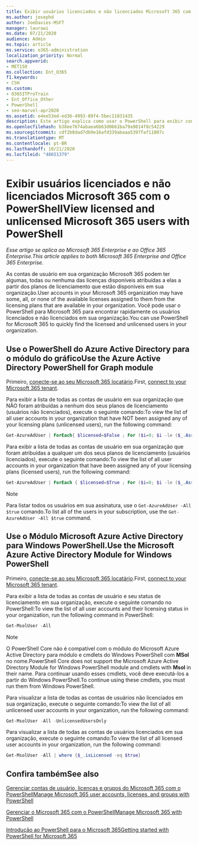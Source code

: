 ```yaml
---
title: Exibir usuários licenciados e não licenciados Microsoft 365 com o PowerShell
ms.author: josephd
author: JoeDavies-MSFT
manager: laurawi
ms.date: 07/21/2020
audience: Admin
ms.topic: article
ms.service: o365-administration
localization_priority: Normal
search.appverid:
- MET150
ms.collection: Ent_O365
f1.keywords:
- CSH
ms.custom:
- O365ITProTrain
- Ent_Office_Other
- PowerShell
- seo-marvel-apr2020
ms.assetid: e4ee53ed-ed36-4993-89f4-5bec11031435
description: Este artigo explica como usar o PowerShell para exibir contas de usuário licenciadas e não licenciadas Microsoft 365 usuário.
ms.openlocfilehash: b38ee7674abaea6b63d0661ba79a9814f8c54229
ms.sourcegitcommit: cdf2b8dad7db9e16afd339abaaa5397faf11807c
ms.translationtype: MT
ms.contentlocale: pt-BR
ms.lasthandoff: 10/21/2020
ms.locfileid: "48651379"
---
```

# <a name="view-licensed-and-unlicensed-microsoft-365-users-with-powershell"></a><span data-ttu-id="e6d04-103">Exibir usuários licenciados e não licenciados Microsoft 365 com o PowerShell</span><span class="sxs-lookup"><span data-stu-id="e6d04-103">View licensed and unlicensed Microsoft 365 users with PowerShell</span></span>

<span data-ttu-id="e6d04-104">*Esse artigo se aplica ao Microsoft 365 Enterprise e ao Office 365 Enterprise.*</span><span class="sxs-lookup"><span data-stu-id="e6d04-104">*This article applies to both Microsoft 365 Enterprise and Office 365 Enterprise.*</span></span>

<span data-ttu-id="e6d04-105">As contas de usuário em sua organização Microsoft 365 podem ter algumas, todas ou nenhuma das licenças disponíveis atribuídas a elas a partir dos planos de licenciamento que estão disponíveis em sua organização.</span><span class="sxs-lookup"><span data-stu-id="e6d04-105">User accounts in your Microsoft 365 organization may have some, all, or none of the available licenses assigned to them from the licensing plans that are available in your organization.</span></span> <span data-ttu-id="e6d04-106">Você pode usar o PowerShell para Microsoft 365 para encontrar rapidamente os usuários licenciados e não licenciados em sua organização.</span><span class="sxs-lookup"><span data-stu-id="e6d04-106">You can use PowerShell for Microsoft 365 to quickly find the licensed and unlicensed users in your organization.</span></span>

## <a name="use-the-azure-active-directory-powershell-for-graph-module"></a><span data-ttu-id="e6d04-107">Use o PowerShell do Azure Active Directory para o módulo do gráfico</span><span class="sxs-lookup"><span data-stu-id="e6d04-107">Use the Azure Active Directory PowerShell for Graph module</span></span>

<span data-ttu-id="e6d04-108">Primeiro, [conecte-se ao seu Microsoft 365 locatário](connect-to-microsoft-365-powershell.md#connect-with-the-azure-active-directory-powershell-for-graph-module).</span><span class="sxs-lookup"><span data-stu-id="e6d04-108">First, [connect to your Microsoft 365 tenant](connect-to-microsoft-365-powershell.md#connect-with-the-azure-active-directory-powershell-for-graph-module).</span></span>
 
<span data-ttu-id="e6d04-109">Para exibir a lista de todas as contas de usuário em sua organização que NÃO foram atribuídas a nenhum dos seus planos de licenciamento (usuários não licenciados), execute o seguinte comando:</span><span class="sxs-lookup"><span data-stu-id="e6d04-109">To view the list of all user accounts in your organization that have NOT been assigned any of your licensing plans (unlicensed users), run the following command:</span></span>
  
```powershell
Get-AzureAdUser | ForEach{ $licensed=$False ; For ($i=0; $i -le ($_.AssignedLicenses | Measure).Count ; $i++) { If( [string]::IsNullOrEmpty(  $_.AssignedLicenses[$i].SkuId ) -ne $True) { $licensed=$true } } ; If( $licensed -eq $false) { Write-Host $_.UserPrincipalName} }
```

<span data-ttu-id="e6d04-110">Para exibir a lista de todas as contas de usuário em sua organização que foram atribuídas a qualquer um dos seus planos de licenciamento (usuários licenciados), execute o seguinte comando:</span><span class="sxs-lookup"><span data-stu-id="e6d04-110">To view the list of all user accounts in your organization that have been assigned any of your licensing plans (licensed users), run the following command:</span></span>
  
```powershell
Get-AzureAdUser | ForEach { $licensed=$True ; For ($i=0; $i -le ($_.AssignedLicenses | Measure).Count ; $i++) { If( [string]::IsNullOrEmpty(  $_.AssignedLicenses[$i].SkuId ) -ne $True) { $licensed=$true } } ; If( $licensed -eq $true) { Write-Host $_.UserPrincipalName} }
```

>[!Note]
><span data-ttu-id="e6d04-111">Para listar todos os usuários em sua assinatura, use o `Get-AzureAdUser -All $true` comando.</span><span class="sxs-lookup"><span data-stu-id="e6d04-111">To list all of the users in your subscription, use the `Get-AzureAdUser -All $true` command.</span></span>
>

## <a name="use-the-microsoft-azure-active-directory-module-for-windows-powershell"></a><span data-ttu-id="e6d04-112">Use o Módulo Microsoft Azure Active Directory para Windows PowerShell.</span><span class="sxs-lookup"><span data-stu-id="e6d04-112">Use the Microsoft Azure Active Directory Module for Windows PowerShell</span></span>

<span data-ttu-id="e6d04-113">Primeiro, [conecte-se ao seu Microsoft 365 locatário](connect-to-microsoft-365-powershell.md#connect-with-the-microsoft-azure-active-directory-module-for-windows-powershell).</span><span class="sxs-lookup"><span data-stu-id="e6d04-113">First, [connect to your Microsoft 365 tenant](connect-to-microsoft-365-powershell.md#connect-with-the-microsoft-azure-active-directory-module-for-windows-powershell).</span></span>

<span data-ttu-id="e6d04-114">Para exibir a lista de todas as contas de usuário e seu status de licenciamento em sua organização, execute o seguinte comando no PowerShell:</span><span class="sxs-lookup"><span data-stu-id="e6d04-114">To view the list of all user accounts and their licensing status in your organization, run the following command in PowerShell:</span></span>
  
```powershell
Get-MsolUser -All
```

>[!Note]
><span data-ttu-id="e6d04-115">O PowerShell Core não é compatível com o módulo do Microsoft Azure Active Directory para módulo e cmdlets do Windows PowerShell com **MSol** no nome.</span><span class="sxs-lookup"><span data-stu-id="e6d04-115">PowerShell Core does not support the Microsoft Azure Active Directory Module for Windows PowerShell module and cmdlets with **Msol** in their name.</span></span> <span data-ttu-id="e6d04-116">Para continuar usando esses cmdlets, você deve executá-los a partir do Windows PowerShell.</span><span class="sxs-lookup"><span data-stu-id="e6d04-116">To continue using these cmdlets, you must run them from Windows PowerShell.</span></span>
>

<span data-ttu-id="e6d04-117">Para visualizar a lista de todas as contas de usuários não licenciados em sua organização, execute o seguinte comando:</span><span class="sxs-lookup"><span data-stu-id="e6d04-117">To view the list of all unlicensed user accounts in your organization, run the following command:</span></span>
  
```powershell
Get-MsolUser -All -UnlicensedUsersOnly
```

<span data-ttu-id="e6d04-118">Para visualizar a lista de todas as contas de usuários licenciados em sua organização, execute o seguinte comando:</span><span class="sxs-lookup"><span data-stu-id="e6d04-118">To view the list of all licensed user accounts in your organization, run the following command:</span></span>
  
```powershell
Get-MsolUser -All | where {$_.isLicensed -eq $true}
```

## <a name="see-also"></a><span data-ttu-id="e6d04-119">Confira também</span><span class="sxs-lookup"><span data-stu-id="e6d04-119">See also</span></span>

[<span data-ttu-id="e6d04-120">Gerenciar contas de usuário, licenças e grupos do Microsoft 365 com o PowerShell</span><span class="sxs-lookup"><span data-stu-id="e6d04-120">Manage Microsoft 365 user accounts, licenses, and groups with PowerShell</span></span>](manage-user-accounts-and-licenses-with-microsoft-365-powershell.md)
  
[<span data-ttu-id="e6d04-121">Gerenciar o Microsoft 365 com o PowerShell</span><span class="sxs-lookup"><span data-stu-id="e6d04-121">Manage Microsoft 365 with PowerShell</span></span>](manage-microsoft-365-with-microsoft-365-powershell.md)
  
[<span data-ttu-id="e6d04-122">Introdução ao PowerShell para o Microsoft 365</span><span class="sxs-lookup"><span data-stu-id="e6d04-122">Getting started with PowerShell for Microsoft 365</span></span>](getting-started-with-microsoft-365-powershell.md)
